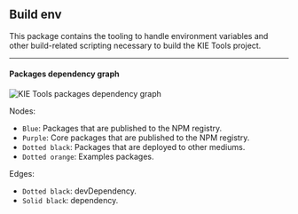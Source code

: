 ## Build env

This package contains the tooling to handle environment variables and other build-related scripting necessary to build the KIE Tools project.

---

#### Packages dependency graph

![KIE Tools packages dependency graph](https://g.gravizo.com/source/svg?https%3A%2F%2Fraw.githubusercontent.com%2Fkiegroup%2Fkie-tools%2Fmain%2Frepo%2Fgraph.dot)

Nodes:

- `Blue`: Packages that are published to the NPM registry.
- `Purple`: Core packages that are published to the NPM registry.
- `Dotted black`: Packages that are deployed to other mediums.
- `Dotted orange`: Examples packages.

Edges:

- `Dotted black`: devDependency.
- `Solid black`: dependency.
